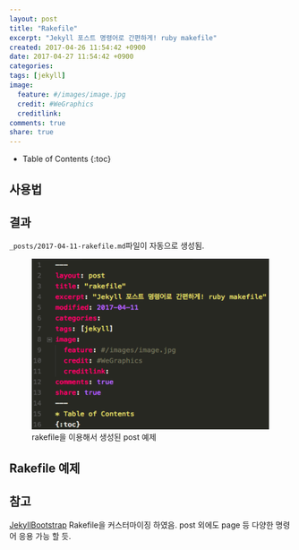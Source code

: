 ```yaml
---
layout: post
title: "Rakefile"
excerpt: "Jekyll 포스트 명령어로 간편하게! ruby makefile"
created: 2017-04-26 11:54:42 +0900
date: 2017-04-27 11:54:42 +0900
categories: 
tags: [jekyll]
image:
  feature: #/images/image.jpg
  credit: #WeGraphics
  creditlink: 
comments: true
share: true
---
```

* Table of Contents
{:toc}

## 사용법

<script src="https://gist.github.com/qvil/b885f02e2941e7293d40f89eb4c32ba6.js"></script>

## 결과

`_posts/2017-04-11-rakefile.md`파일이 자동으로 생성됨.

<figure>
	<img src="/images/rakefile-result.png" alt="image">
	<figcaption>rakefile을 이용해서 생성된 post 예제</figcaption>
</figure>

## Rakefile 예제

<script src="https://gist.github.com/qvil/28cb3dbb18d879b69931ac6a4a189ea8.js"></script>

## 참고

[JekyllBootstrap](http://jekyllbootstrap.com/) Rakefile을 커스터마이징 하였음. post 외에도 page 등 다양한 명령어 응용 가능 할 듯.